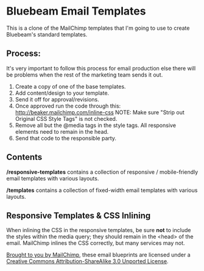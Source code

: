 # Bluebeam Email Templates

This is a clone of the MailChimp templates that I'm going to use to create Bluebeam's standard templates.

## Process:

It's very important to follow this process for email production else there will be problems when the rest of the marketing team sends it out.

1. Create a copy of one of the base templates.
2. Add content/design to your template.
3. Send it off for approval/revisions.
4. Once approved run the code through this: http://beaker.mailchimp.com/inline-css NOTE: Make sure "Strip out Original CSS Style Tags" is not checked.
5. Remove all but the @media tags in the style tags. All responsive elements need to remain in the head.
6. Send that code to the responsible party.




Contents
--------

**/responsive-templates** contains a collection of responsive / mobile-friendly email templates with various layouts.

**/templates** contains a collection of fixed-width email templates with various layouts.

Responsive Templates & CSS Inlining
-----------------------------------

When inlining the CSS in the responsive templates, be sure **not** to include the styles within the media query; they should remain in the &lt;head&gt; of the email. MailChimp inlines the CSS correctly, but many services may not.

[Brought to you by MailChimp](http://www.mailchimp.com/), these email blueprints are licensed under a [Creative Commons Attribution-ShareAlike 3.0 Unported License](http://creativecommons.org/licenses/by-sa/3.0/).
